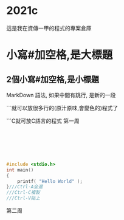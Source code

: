 # 2021c
這是我在資傳一甲的程式的專案倉庫

# 小寫#加空格,是大標題
## 2個小寫#加空格,是小標題
MarkDown 語法, 如果中間有跳行, 是新的一段

\`\`\`就可以放很多行的(原汁原味,會變色的)程式了

\`\`\`C就可放C語言的程式
第一周
```C






#include <stdio.h>
int main()
{
    printf( "Hello World" );
}///Ctrl-A全選
///Ctrl-C複製
///Ctrl-V貼上
```
第二周
